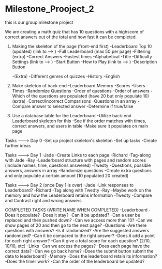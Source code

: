 # Milestone_Prooject_2
this is our group milestone project

We are creating a math quiz that has 10 questions with a highscore of correct answers out of the total and how fast it can be completed.

1. Making the skeleton of the page (front-end first)
    -Leaderboard Top 10 (updated) (link to --> )
        -Full Leaderboard (max 50 per page)
            -Filtering (extra)
                -Correct Answers
                -Fastest times
                -Alphabetical
    -Title
    -Difficulty Settings (link to --> )
        -Start Button
    -How to Play (link to --> )
        -Description Button
    
    
    -(Extra)
        -Different genres of quizzes
            -History
            -English
    

2. Make skeleton of back-end
    -Leaderboard Memory
        -Scores
        -Users
        -Times
    -Randomize Questions
        -Order of questions
        -Order of answers
        -Which of the questions are populated (have 20 but only populate 10) (extra)
    -Correct/Incorrect Comparisons
        -Questions in an array
        -Compare answer to selected answer
        -Determine if true/false
    
3. Use a database table for the Leaderboard
    -Utilize back-end Leaderboard skeleton for this
    -See if the order matches with times, correct answers, and users in table
    -Make sure it populates on main page


Tasks ---> Day 0
    -Set up project skeleton's skeleton
    -Set up tasks
    -Create further ideas

Tasks ---> Day 1
    -Jade
        -Create Links to each page
    -Richard
        -Tag-along with Jade
    -Ray
        -Leaderboard structure with pages and random scores (include names, time, questions answered)
    -Twedty
        -Questions, possible answers, answers in array
        -Randomize questions
        -Create extra questions and only populate a certain amount (10 populated 20 created)

Tasks ---> Day 2 (once Day 1 is over)
    -Jade
        -Link responses to Leaderboard?
    -Richard
        -Tag along with Twedty
    -Ray
        -Maybe work on the memory and how the Leaderboard retains information
    -Twedty
        -Compare and Contrast right and wrong answers




COMPLETED TASKS (WRITE NAME WHEN COMPLETED)
    -Leaderboard
        -Does it populate?
        -Does it stay?
        -Can it be updated?
        -Can a user be replaced and then pushed down?
        -Can we access more than 10?
        -Can we show pages of 20 and then go to the next page?
    -Questions
        -Are there questions with answers?
        -Is it randomized?
        -Are the suggested answers randomized?
        -Can it be compared to the right answer?
        -Does it add a point for each right answer?
        -Can it give a total score for each question? (2/10, 10/10, etc)
    -Links
        -Can we access the pages?
        -Does each page have the correct data?
        -Can we go back home?
        -Does the submit button submit the data to leaderboard?
    -Memory
        -Does the leaderboard retain its information?
        -Does the timer work?
        -Can the order of the leaderboard be updated?